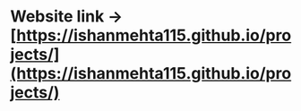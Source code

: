 # Website link -> [https://ishanmehta115.github.io/projects/](https://ishanmehta115.github.io/projects/)
